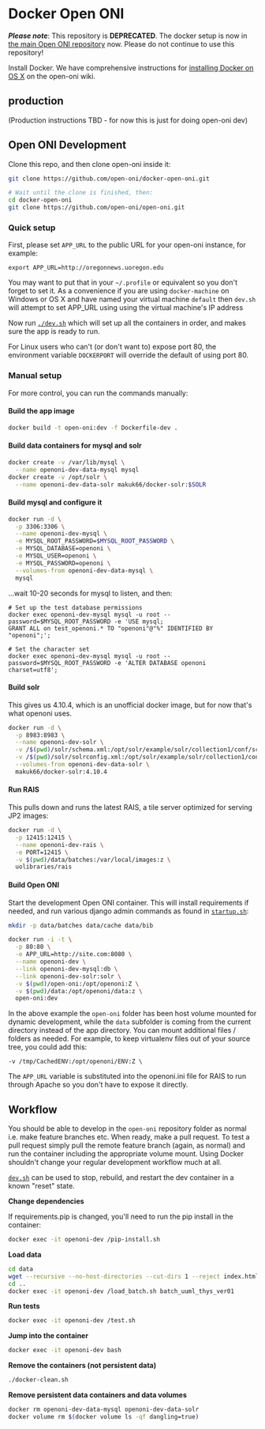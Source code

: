 Docker Open ONI
===============

***Please note***: This repository is **DEPRECATED**.  The docker setup is now in [the main Open ONI repository](https://github.com/open-oni/open-oni) now.  Please do not continue to use this repository!



Install Docker.  We have comprehensive instructions for
[installing Docker on OS X](https://github.com/open-oni/open-oni/wiki/Docker-Setup-OS-X)
on the open-oni wiki.

production
---

(Production instructions TBD - for now this is just for doing open-oni dev)

Open ONI Development
---

Clone this repo, and then clone open-oni inside it:

```bash
git clone https://github.com/open-oni/docker-open-oni.git

# Wait until the clone is finished, then:
cd docker-open-oni
git clone https://github.com/open-oni/open-oni.git
```

### Quick setup

First, please set `APP_URL` to the public URL for your open-oni instance, for
example:

    export APP_URL=http://oregonnews.uoregon.edu

You may want to put that in your `~/.profile` or equivalent so you don't forget
to set it. As a convenience if you are using `docker-machine` on Windows or 
OS X and have named your virtual machine `default` then `dev.sh` will attempt 
to set APP_URL using using the virtual machine's IP address

Now run [`./dev.sh`](dev.sh) which will set up all the containers in order, 
and makes sure the app is ready to run.

For Linux users who can't (or don't want to) expose port 80, the environment 
variable `DOCKERPORT` will override the default of using port 80.

### Manual setup

For more control, you can run the commands manually:

#### Build the app image

```bash
docker build -t open-oni:dev -f Dockerfile-dev .
```

#### Build data containers for mysql and solr

```bash
docker create -v /var/lib/mysql \
  --name openoni-dev-data-mysql mysql
docker create -v /opt/solr \
  --name openoni-dev-data-solr makuk66/docker-solr:$SOLR
```

#### Build mysql and configure it

```bash
docker run -d \
  -p 3306:3306 \
  --name openoni-dev-mysql \
  -e MYSQL_ROOT_PASSWORD=$MYSQL_ROOT_PASSWORD \
  -e MYSQL_DATABASE=openoni \
  -e MYSQL_USER=openoni \
  -e MYSQL_PASSWORD=openoni \
  --volumes-from openoni-dev-data-mysql \
  mysql
```

...wait 10-20 seconds for mysql to listen, and then:

```
# Set up the test database permissions
docker exec openoni-dev-mysql mysql -u root --password=$MYSQL_ROOT_PASSWORD -e 'USE mysql;
GRANT ALL on test_openoni.* TO "openoni"@"%" IDENTIFIED BY "openoni";';

# Set the character set
docker exec openoni-dev-mysql mysql -u root --password=$MYSQL_ROOT_PASSWORD -e 'ALTER DATABASE openoni charset=utf8';
```

#### Build solr

This gives us 4.10.4, which is an unofficial docker image, but for now that's
what openoni uses.

```bash
docker run -d \
  -p 8983:8983 \
  --name openoni-dev-solr \
  -v /$(pwd)/solr/schema.xml:/opt/solr/example/solr/collection1/conf/schema.xml:Z \
  -v /$(pwd)/solr/solrconfig.xml:/opt/solr/example/solr/collection1/conf/solrconfig.xml:Z \
  --volumes-from openoni-dev-data-solr \
  makuk66/docker-solr:4.10.4
```

#### Run RAIS

This pulls down and runs the latest RAIS, a tile server optimized for serving
JP2 images:

```bash
docker run -d \
  -p 12415:12415 \
  --name openoni-dev-rais \
  -e PORT=12415 \
  -v $(pwd)/data/batches:/var/local/images:z \
  uolibraries/rais
```

#### Build Open ONI

Start the development Open ONI container. This will install requirements if needed, and
run various django admin commands as found in [`startup.sh`](startup.sh):

```bash
mkdir -p data/batches data/cache data/bib

docker run -i -t \
  -p 80:80 \
  -e APP_URL=http://site.com:8080 \
  --name openoni-dev \
  --link openoni-dev-mysql:db \
  --link openoni-dev-solr:solr \
  -v $(pwd)/open-oni:/opt/openoni:Z \
  -v $(pwd)/data:/opt/openoni/data:z \
  open-oni:dev
```

In the above example the `open-oni` folder has been host volume mounted for
dynamic development, while the `data` subfolder is coming from the current
directory instead of the app directory. You can mount additional files /
folders as needed. For example, to keep virtualenv files out of your source
tree, you could add this:

```
-v /tmp/CachedENV:/opt/openoni/ENV:Z \
```

The `APP_URL` variable is substituted into the openoni.ini file for RAIS to run
through Apache so you don't have to expose it directly.

Workflow
---

You should be able to develop in the `open-oni` repository folder as normal
i.e. make feature branches etc.  When ready, make a pull request.  To test a
pull request simply pull the remote feature branch (again, as normal) and run
the container including the appropriate volume mount. Using Docker shouldn't
change your regular development workflow much at all.

[`dev.sh`](dev.sh) can be used to stop, rebuild, and restart the dev container in a known
"reset" state.

**Change dependencies**

If requirements.pip is changed, you'll need to run the pip install in the container:

```bash
docker exec -it openoni-dev /pip-install.sh
```

**Load data**

```bash
cd data
wget --recursive --no-host-directories --cut-dirs 1 --reject index.html* --include-directories /data/batches/batch_uuml_thys_ver01/ http://chroniclingamerica.loc.gov/data/batches/batch_uuml_thys_ver01/
cd ..
docker exec -it openoni-dev /load_batch.sh batch_uuml_thys_ver01
```

**Run tests**

```bash
docker exec -it openoni-dev /test.sh
```

**Jump into the container**

```bash
docker exec -it openoni-dev bash
```

**Remove the containers (not persistent data)**

```bash
./docker-clean.sh
```

**Remove persistent data containers and data volumes**
```bash
docker rm openoni-dev-data-mysql openoni-dev-data-solr
docker volume rm $(docker volume ls -qf dangling=true)
```
